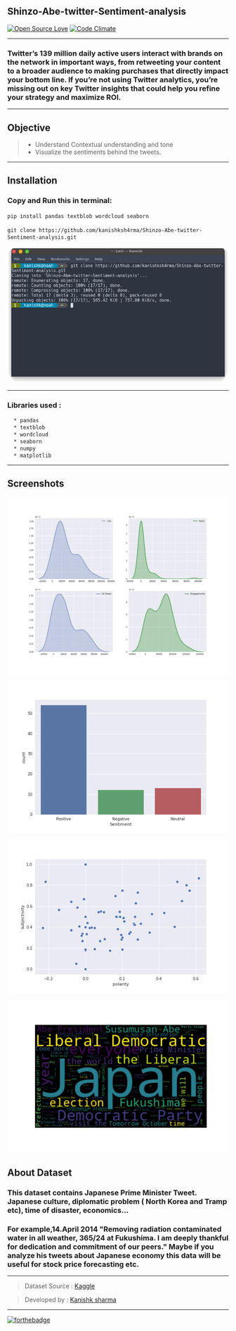 ## Shinzo-Abe-twitter-Sentiment-analysis

[![Open Source Love](https://badges.frapsoft.com/os/v3/open-source.svg?v=102)](https://github.com/kanishksh4rma/Cancer-Prediction-in-Early-stages) [![Code Climate](https://codeclimate.com/github/boennemann/badges.svg)](https://github.com/kanishksh4rma/Cancer-Prediction-in-Early-stages)

---

### Twitter’s 139 million daily active users interact with brands on the network in important ways, from retweeting your content to a broader audience to making purchases that directly impact your bottom line. If you’re not using Twitter analytics, you’re missing out on key Twitter insights that could help you refine your strategy and maximize ROI.

---

## Objective

> * Understand Contextual understanding and tone
> * Visualize the sentiments behind the tweets.

---

## **Installation**

### Copy and Run this in terminal: 

```
pip install pandas textblob wordcloud seaborn

git clone https://github.com/kanishksh4rma/Shinzo-Abe-twitter-Sentiment-analysis.git
```

![demo_install](/screenshots/demo_install.png)

---

### Libraries used : 
```
  * pandas
  * textblob
  * wordcloud
  * seaborn
  * numpy
  * matplotlib
```

---

## Screenshots

![Screenshot 4](/screenshots/ss4.png)

![Screenshot 3](/screenshots/ss3.png)

![Screenshot 2](/screenshots/ss2.png)

![Screenshot 1](/screenshots/ss1.png)



## About Dataset

### This dataset contains Japanese Prime Minister Tweet. Japanese culture, diplomatic problem ( North Korea and Tramp etc), time of disaster, economics…

### For example,14.April 2014 "Removing radiation contaminated water in all weather, 365/24 at Fukushima. I am deeply thankful for dedication and commitment of our peers." Maybe if you analyze his tweets about Japanese economy this data will be useful for stock price forecasting etc.

---

> Dataset Source : [Kaggle](https://www.kaggle.com/team-ai/shinzo-abe-japanese-prime-minister-twitter-nlp)

> Developed by : [Kanishk sharma](https://github.com/kanishksh4rma)
  
--- 

[![forthebadge](https://forthebadge.com/images/badges/built-with-love.svg)](https://github.com/kanishksh4rma/World-Happiness-Index-2020--data-visualization)
